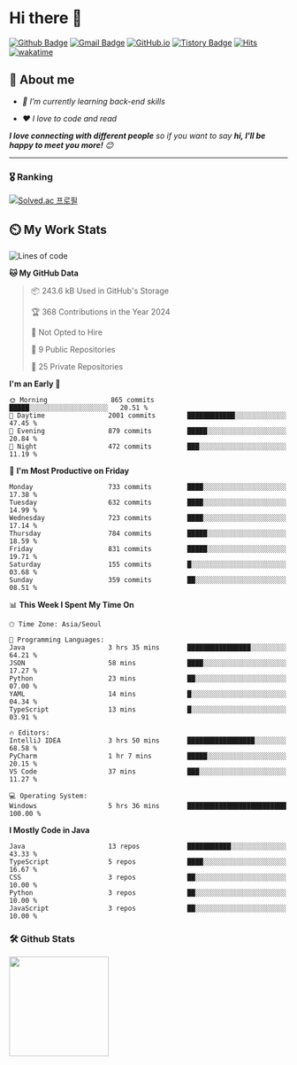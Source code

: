 # Hi there 👋
[![Github Badge](https://img.shields.io/badge/-uiw6unoh-grey?style=flat&logo=github&logoColor=white&link=https://github.com/uiw6unoh/)](https://www.github.com/uiw6unoh/) 
[![Gmail Badge](https://img.shields.io/badge/-uiw6unoh@naver.com-c14438?style=flat&logo=Gmail&logoColor=white&link=mailto:uiw6unoh@naver.com)](mailto:uiw6unoh@naver.com) 
[![GitHub.io](https://img.shields.io/badge/GitHub.io-orange?style=flat&logoColor=white)](https://uiw6unoh.github.io/)
[![Tistory Badge](https://img.shields.io/badge/Tech%20Blog-yellow?style=flat&logoColor=white)](https://www.uiw6unoh.com/)
[![Hits](https://hits.seeyoufarm.com/api/count/incr/badge.svg?url=https%3A%2F%2Fgithub.com%2Fuiw6unoh&count_bg=%2379C83D&title_bg=%23555555&icon=&icon_color=%23E7E7E7&title=hits&edge_flat=false)](https://hits.seeyoufarm.com)
[![wakatime](https://wakatime.com/badge/user/54252e40-b19e-45e1-9ec9-fb1c5a26c628.svg)](https://wakatime.com/@54252e40-b19e-45e1-9ec9-fb1c5a26c628)
<!-- [![Portfolio Badge](https://img.shields.io/badge/portfolio-web-blue?style=flat&link=https://github.com/uiw6unoh/)](https://github.com/uiw6unoh/)  -->

## 💬 About me
<em>
 
- 🌱 I’m currently learning back-end skills
 
- ❤️ I love to code and read
</em>

<em><b>I love connecting with different people</b> so if you want to say <b>hi, I'll be happy to meet you more!</b> 😊</em>

---
### 🎖️ Ranking
[![Solved.ac 프로필](http://mazassumnida.wtf/api/v2/generate_badge?boj=uiw6unoh)](https://www.acmicpc.net/user/uiw6unoh)

## ⏲️ My Work Stats
<!--[![uiw6unoh's wakatime stats](https://github-readme-stats.vercel.app/api/wakatime?username=uiw6unoh)]-->

<!--START_SECTION:waka-->
![Lines of code](https://img.shields.io/badge/From%20Hello%20World%20I%27ve%20Written-3.0%20million%20lines%20of%20code-blue)

**🐱 My GitHub Data** 

> 📦 243.6 kB Used in GitHub's Storage 
 > 
> 🏆 368 Contributions in the Year 2024
 > 
> 🚫 Not Opted to Hire
 > 
> 📜 9 Public Repositories 
 > 
> 🔑 25 Private Repositories 
 > 
**I'm an Early 🐤** 

```text
🌞 Morning                865 commits         █████░░░░░░░░░░░░░░░░░░░░   20.51 % 
🌆 Daytime                2001 commits        ████████████░░░░░░░░░░░░░   47.45 % 
🌃 Evening                879 commits         █████░░░░░░░░░░░░░░░░░░░░   20.84 % 
🌙 Night                  472 commits         ███░░░░░░░░░░░░░░░░░░░░░░   11.19 % 
```
📅 **I'm Most Productive on Friday** 

```text
Monday                   733 commits         ████░░░░░░░░░░░░░░░░░░░░░   17.38 % 
Tuesday                  632 commits         ████░░░░░░░░░░░░░░░░░░░░░   14.99 % 
Wednesday                723 commits         ████░░░░░░░░░░░░░░░░░░░░░   17.14 % 
Thursday                 784 commits         █████░░░░░░░░░░░░░░░░░░░░   18.59 % 
Friday                   831 commits         █████░░░░░░░░░░░░░░░░░░░░   19.71 % 
Saturday                 155 commits         █░░░░░░░░░░░░░░░░░░░░░░░░   03.68 % 
Sunday                   359 commits         ██░░░░░░░░░░░░░░░░░░░░░░░   08.51 % 
```


📊 **This Week I Spent My Time On** 

```text
🕑︎ Time Zone: Asia/Seoul

💬 Programming Languages: 
Java                     3 hrs 35 mins       ████████████████░░░░░░░░░   64.21 % 
JSON                     58 mins             ████░░░░░░░░░░░░░░░░░░░░░   17.27 % 
Python                   23 mins             ██░░░░░░░░░░░░░░░░░░░░░░░   07.00 % 
YAML                     14 mins             █░░░░░░░░░░░░░░░░░░░░░░░░   04.34 % 
TypeScript               13 mins             █░░░░░░░░░░░░░░░░░░░░░░░░   03.91 % 

🔥 Editors: 
IntelliJ IDEA            3 hrs 50 mins       █████████████████░░░░░░░░   68.58 % 
PyCharm                  1 hr 7 mins         █████░░░░░░░░░░░░░░░░░░░░   20.15 % 
VS Code                  37 mins             ███░░░░░░░░░░░░░░░░░░░░░░   11.27 % 

💻 Operating System: 
Windows                  5 hrs 36 mins       █████████████████████████   100.00 % 
```

**I Mostly Code in Java** 

```text
Java                     13 repos            ███████████░░░░░░░░░░░░░░   43.33 % 
TypeScript               5 repos             ████░░░░░░░░░░░░░░░░░░░░░   16.67 % 
CSS                      3 repos             ██░░░░░░░░░░░░░░░░░░░░░░░   10.00 % 
Python                   3 repos             ██░░░░░░░░░░░░░░░░░░░░░░░   10.00 % 
JavaScript               3 repos             ██░░░░░░░░░░░░░░░░░░░░░░░   10.00 % 
```




<!--END_SECTION:waka-->

### 🛠️ Github Stats <br/>
<p>
  <img height="180em" src="https://github-readme-stats-git-masterrstaa-rickstaa.vercel.app/api?username=uiw6unoh&show_icons=true&include_all_commits=true">
 <!--
  <img height="180em" src="https://github-readme-stats-git-masterrstaa-rickstaa.vercel.app/api/top-langs/?username=uiw6unoh&layout=compact">
 -->
</p>

